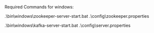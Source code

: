 Required Commands for windows:

.\bin\windows\zookeeper-server-start.bat .\config\zookeeper.properties

.\bin\windows\kafka-server-start.bat .\config\server.properties

